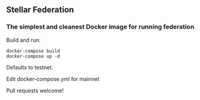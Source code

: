  ## Stellar Federation  

### The simplest and cleanest Docker image for running federation

Build and run:
```
docker-compose build
docker-compose up -d
```

Defaults to testnet.

Edit docker-compose.yml for mainnet

Pull requests welcome!
